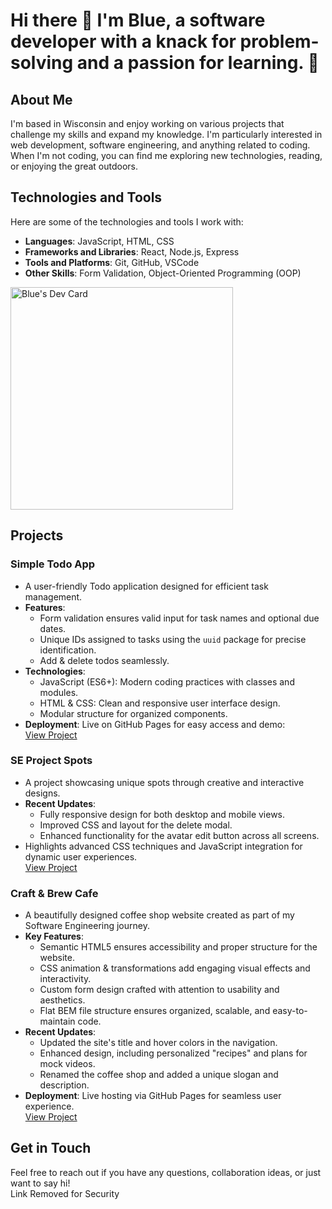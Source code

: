 # Hi there 👋 I'm Blue, a software developer with a knack for problem-solving and a passion for learning. 🌟

## About Me
I'm based in Wisconsin and enjoy working on various projects that challenge my skills and expand my knowledge. I'm particularly interested in web development, software engineering, and anything related to coding. When I'm not coding, you can find me exploring new technologies, reading, or enjoying the great outdoors.

## Technologies and Tools
Here are some of the technologies and tools I work with:
- **Languages**: JavaScript, HTML, CSS
- **Frameworks and Libraries**: React, Node.js, Express
- **Tools and Platforms**: Git, GitHub, VSCode
- **Other Skills**: Form Validation, Object-Oriented Programming (OOP)

 <a href="https://app.daily.dev/builtdifferentblue"><img src="https://api.daily.dev/devcards/v2/qa4PlO5l2vKRMyYaCAwoC.png?type=default&r=7gq" width="356" alt="Blue's Dev Card"/></a>

## Projects

### Simple Todo App
- A user-friendly Todo application designed for efficient task management.
- **Features**:
  - Form validation ensures valid input for task names and optional due dates.
  - Unique IDs assigned to tasks using the `uuid` package for precise identification.
  - Add & delete todos seamlessly.
- **Technologies**:
  - JavaScript (ES6+): Modern coding practices with classes and modules.
  - HTML & CSS: Clean and responsive user interface design.
  - Modular structure for organized components.
- **Deployment**: Live on GitHub Pages for easy access and demo:  
  [View Project](https://github.com/iiBamBlue/se_project_todo-app)

### SE Project Spots
- A project showcasing unique spots through creative and interactive designs.
- **Recent Updates**:
  - Fully responsive design for both desktop and mobile views.
  - Improved CSS and layout for the delete modal.
  - Enhanced functionality for the avatar edit button across all screens.
- Highlights advanced CSS techniques and JavaScript integration for dynamic user experiences.  
[View Project](https://github.com/iiBamBlue/se_project_spots)

### Craft & Brew Cafe
- A beautifully designed coffee shop website created as part of my Software Engineering journey.
- **Key Features**:
  - Semantic HTML5 ensures accessibility and proper structure for the website.
  - CSS animation & transformations add engaging visual effects and interactivity.
  - Custom form design crafted with attention to usability and aesthetics.
  - Flat BEM file structure ensures organized, scalable, and easy-to-maintain code.
- **Recent Updates**:
  - Updated the site's title and hover colors in the navigation.
  - Enhanced design, including personalized "recipes" and plans for mock videos.
  - Renamed the coffee shop and added a unique slogan and description.
- **Deployment**: Live hosting via GitHub Pages for seamless user experience.  
  [View Project](https://github.com/iiBamBlue/se_project_coffeeshop)

## Get in Touch
Feel free to reach out if you have any questions, collaboration ideas, or just want to say hi!  
Link Removed for Security
